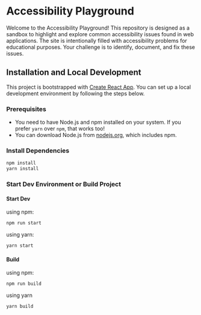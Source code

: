 # Accessibility Playground

Welcome to the Accessibility Playground! This repository is designed as a sandbox to highlight and explore common accessibility issues found in web applications. The site is intentionally filled with accessibility problems for educational purposes. Your challenge is to identify, document, and fix these issues.

## Installation and Local Development
This project is bootstrapped with [Create React App](https://create-react-app.dev/). You can set up a local development environment by following the steps below.

### Prerequisites
- You need to have Node.js and npm installed on your system. If you prefer `yarn` over `npm`, that works too!
- You can download Node.js from [nodejs.org](https://nodejs.org/), which includes npm.

### Install Dependencies
```bash
npm install
yarn install
```

### Start Dev Environment or Build Project

#### Start Dev
using npm:
```bash
npm run start 
```

using yarn:
```bash
yarn start
```

#### Build
using npm:
```bash
npm run build
```

using yarn
```bash
yarn build
```
